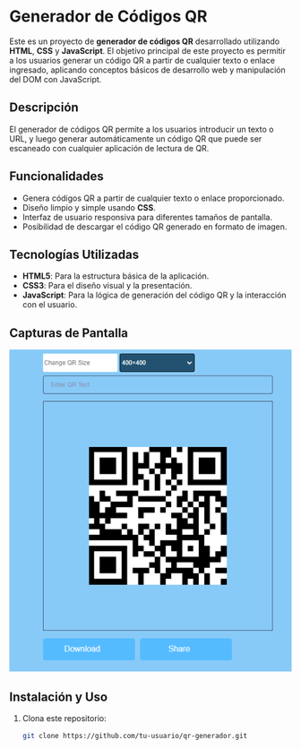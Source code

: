 # Generador de Códigos QR

Este es un proyecto de **generador de códigos QR** desarrollado utilizando **HTML**, **CSS** y **JavaScript**. El objetivo principal de este proyecto es permitir a los usuarios generar un código QR a partir de cualquier texto o enlace ingresado, aplicando conceptos básicos de desarrollo web y manipulación del DOM con JavaScript.

## Descripción

El generador de códigos QR permite a los usuarios introducir un texto o URL, y luego generar automáticamente un código QR que puede ser escaneado con cualquier aplicación de lectura de QR.

## Funcionalidades

- Genera códigos QR a partir de cualquier texto o enlace proporcionado.
- Diseño limpio y simple usando **CSS**.
- Interfaz de usuario responsiva para diferentes tamaños de pantalla.
- Posibilidad de descargar el código QR generado en formato de imagen.

## Tecnologías Utilizadas

- **HTML5**: Para la estructura básica de la aplicación.
- **CSS3**: Para el diseño visual y la presentación.
- **JavaScript**: Para la lógica de generación del código QR y la interacción con el usuario.


## Capturas de Pantalla

![image](Muestra.PNG)

## Instalación y Uso

1. Clona este repositorio:
   ```bash
   git clone https://github.com/tu-usuario/qr-generador.git

